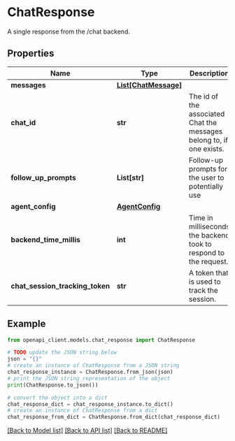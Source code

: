 # ChatResponse

A single response from the /chat backend.

## Properties

Name | Type | Description | Notes
------------ | ------------- | ------------- | -------------
**messages** | [**List[ChatMessage]**](ChatMessage.md) |  | [optional] 
**chat_id** | **str** | The id of the associated Chat the messages belong to, if one exists. | [optional] 
**follow_up_prompts** | **List[str]** | Follow-up prompts for the user to potentially use | [optional] 
**agent_config** | [**AgentConfig**](AgentConfig.md) |  | [optional] 
**backend_time_millis** | **int** | Time in milliseconds the backend took to respond to the request. | [optional] 
**chat_session_tracking_token** | **str** | A token that is used to track the session. | [optional] 

## Example

```python
from openapi_client.models.chat_response import ChatResponse

# TODO update the JSON string below
json = "{}"
# create an instance of ChatResponse from a JSON string
chat_response_instance = ChatResponse.from_json(json)
# print the JSON string representation of the object
print(ChatResponse.to_json())

# convert the object into a dict
chat_response_dict = chat_response_instance.to_dict()
# create an instance of ChatResponse from a dict
chat_response_from_dict = ChatResponse.from_dict(chat_response_dict)
```
[[Back to Model list]](../README.md#documentation-for-models) [[Back to API list]](../README.md#documentation-for-api-endpoints) [[Back to README]](../README.md)


